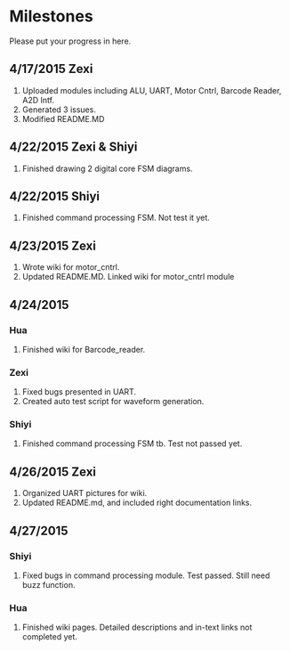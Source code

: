 # Milestones
Please put your progress in here.

## 4/17/2015 Zexi
1. Uploaded modules including ALU, UART, Motor Cntrl, Barcode Reader, A2D Intf.
2. Generated 3 issues.
3. Modified README.MD

## 4/22/2015 Zexi & Shiyi
1. Finished drawing 2 digital core FSM diagrams.

## 4/22/2015 Shiyi
1. Finished command processing FSM. Not test it yet.

## 4/23/2015 Zexi
1. Wrote wiki for motor_cntrl.
2. Updated README.MD. Linked wiki for motor_cntrl module

## 4/24/2015 
### Hua
1. Finished wiki for Barcode_reader.

### Zexi
1. Fixed bugs presented in UART.
2. Created auto test script for waveform generation.

### Shiyi
1. Finished command processing FSM tb. Test not passed yet.

## 4/26/2015 Zexi
1. Organized UART pictures for wiki.
2. Updated README.md, and included right documentation links.

## 4/27/2015
### Shiyi
1. Fixed bugs in command processing module. Test passed. Still need buzz function.

### Hua
1. Finished wiki pages. Detailed descriptions and in-text links not completed yet.
